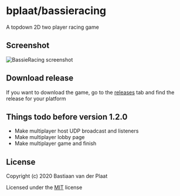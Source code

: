 # bplaat/bassieracing
A topdown 2D two player racing game

## Screenshot
![BassieRacing screenshot](https://i.imgur.com/wlpeGUM.png)

## Download release
If you want to download the game, go to the [releases](https://github.com/bplaat/bassieracing/releases) tab and find the release for your platform

## Things todo before version 1.2.0
- Make multiplayer host UDP broadcast and listeners
- Make multiplayer lobby page
- Make multiplayer game and finish

## License
Copyright (c) 2020 Bastiaan van der Plaat

Licensed under the [MIT](LICENSE) license
